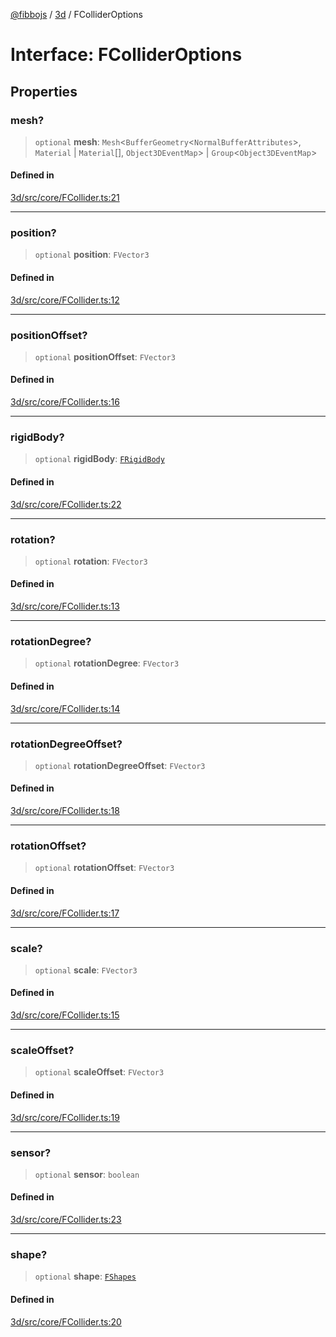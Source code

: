 [@fibbojs](/api/index) / [3d](/api/3d) / FColliderOptions

# Interface: FColliderOptions

## Properties

### mesh?

> `optional` **mesh**: `Mesh`\<`BufferGeometry`\<`NormalBufferAttributes`\>, `Material` \| `Material`[], `Object3DEventMap`\> \| `Group`\<`Object3DEventMap`\>

#### Defined in

[3d/src/core/FCollider.ts:21](https://github.com/fibbojs/fibbo/blob/ab9e99b1ad4aed8e9a4d4f1553a9997678261528/packages/3d/src/core/FCollider.ts#L21)

***

### position?

> `optional` **position**: `FVector3`

#### Defined in

[3d/src/core/FCollider.ts:12](https://github.com/fibbojs/fibbo/blob/ab9e99b1ad4aed8e9a4d4f1553a9997678261528/packages/3d/src/core/FCollider.ts#L12)

***

### positionOffset?

> `optional` **positionOffset**: `FVector3`

#### Defined in

[3d/src/core/FCollider.ts:16](https://github.com/fibbojs/fibbo/blob/ab9e99b1ad4aed8e9a4d4f1553a9997678261528/packages/3d/src/core/FCollider.ts#L16)

***

### rigidBody?

> `optional` **rigidBody**: [`FRigidBody`](../classes/FRigidBody.md)

#### Defined in

[3d/src/core/FCollider.ts:22](https://github.com/fibbojs/fibbo/blob/ab9e99b1ad4aed8e9a4d4f1553a9997678261528/packages/3d/src/core/FCollider.ts#L22)

***

### rotation?

> `optional` **rotation**: `FVector3`

#### Defined in

[3d/src/core/FCollider.ts:13](https://github.com/fibbojs/fibbo/blob/ab9e99b1ad4aed8e9a4d4f1553a9997678261528/packages/3d/src/core/FCollider.ts#L13)

***

### rotationDegree?

> `optional` **rotationDegree**: `FVector3`

#### Defined in

[3d/src/core/FCollider.ts:14](https://github.com/fibbojs/fibbo/blob/ab9e99b1ad4aed8e9a4d4f1553a9997678261528/packages/3d/src/core/FCollider.ts#L14)

***

### rotationDegreeOffset?

> `optional` **rotationDegreeOffset**: `FVector3`

#### Defined in

[3d/src/core/FCollider.ts:18](https://github.com/fibbojs/fibbo/blob/ab9e99b1ad4aed8e9a4d4f1553a9997678261528/packages/3d/src/core/FCollider.ts#L18)

***

### rotationOffset?

> `optional` **rotationOffset**: `FVector3`

#### Defined in

[3d/src/core/FCollider.ts:17](https://github.com/fibbojs/fibbo/blob/ab9e99b1ad4aed8e9a4d4f1553a9997678261528/packages/3d/src/core/FCollider.ts#L17)

***

### scale?

> `optional` **scale**: `FVector3`

#### Defined in

[3d/src/core/FCollider.ts:15](https://github.com/fibbojs/fibbo/blob/ab9e99b1ad4aed8e9a4d4f1553a9997678261528/packages/3d/src/core/FCollider.ts#L15)

***

### scaleOffset?

> `optional` **scaleOffset**: `FVector3`

#### Defined in

[3d/src/core/FCollider.ts:19](https://github.com/fibbojs/fibbo/blob/ab9e99b1ad4aed8e9a4d4f1553a9997678261528/packages/3d/src/core/FCollider.ts#L19)

***

### sensor?

> `optional` **sensor**: `boolean`

#### Defined in

[3d/src/core/FCollider.ts:23](https://github.com/fibbojs/fibbo/blob/ab9e99b1ad4aed8e9a4d4f1553a9997678261528/packages/3d/src/core/FCollider.ts#L23)

***

### shape?

> `optional` **shape**: [`FShapes`](../enumerations/FShapes.md)

#### Defined in

[3d/src/core/FCollider.ts:20](https://github.com/fibbojs/fibbo/blob/ab9e99b1ad4aed8e9a4d4f1553a9997678261528/packages/3d/src/core/FCollider.ts#L20)
